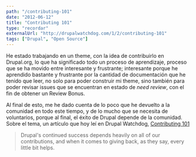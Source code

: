 ```yaml
---
path: "/contributing-101"
date: "2012-06-12"
title: "Contributing 101"
type: "recordar"
externalUrl: "http://drupalwatchdog.com/1/2/contributing-101"
tags: ["Drupal", "Open Source"]
---
```


He estado trabajando en un theme, con la idea de contribuirlo en Drupal.org, lo que ha significado todo un proceso de aprendizaje, proceso que se ha movido entre interesante y frustrante; interesante porque he aprendido bastante y frustrante por la cantidad de documentación que he tenido que leer, no solo para poder construir mi theme, sino también para poder revisar issues que se encuentran en estado de _need review_, con el fin de obtener un Review Bonus.

Al final de esto, me he dado cuenta de lo poco que he devuelto a la comunidad en todo este tiempo, y de lo mucho que se necesita de voluntarios, porque al final, el éxito de Drupal depende de la comunidad. Sobre el tema, un artículo que hoy leí en Drupal Watchdog, [Contributing 101](http://drupalwatchdog.com/1/2/contributing-101)

> Drupal's continued success depends heavily on all of our contributions, and when it comes to giving back, as they say, every little bit helps.
